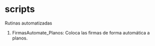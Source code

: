 # scripts
Rutinas automatizadas

1. FirmasAutomate_Planos: Coloca las firmas de forma automática a planos.
